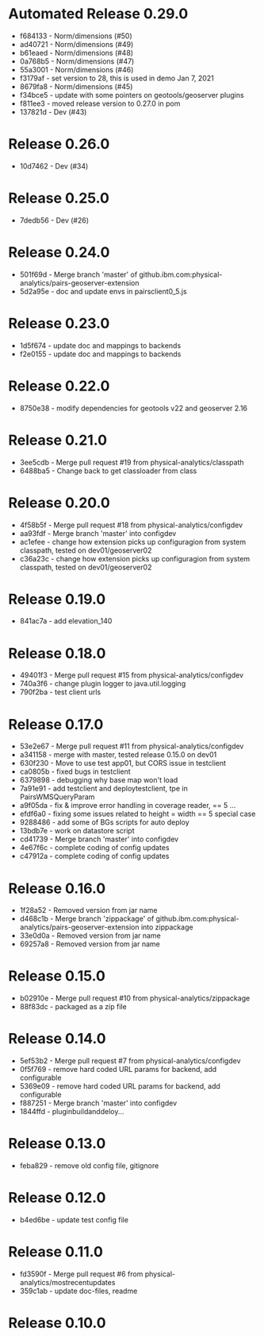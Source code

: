 # Automated Release 0.29.0
* f684133 - Norm/dimensions (#50)
* ad40721 - Norm/dimensions (#49)
* b61eaed - Norm/dimensions (#48)
* 0a768b5 - Norm/dimensions (#47)
* 55a3001 - Norm/dimensions (#46)
* f3179af - set version to 28, this is used in demo Jan 7, 2021
* 8679fa8 - Norm/dimensions (#45)
* f34bce5 - update with some pointers on geotools/geoserver plugins
* f811ee3 - moved release version to 0.27.0 in pom
* 137821d - Dev (#43)
# Release 0.26.0
* 10d7462 - Dev (#34)
# Release 0.25.0
* 7dedb56 - Dev (#26)
# Release 0.24.0
* 501f69d - Merge branch 'master' of github.ibm.com:physical-analytics/pairs-geoserver-extension
* 5d2a95e - doc and update envs in pairsclient0_5.js
# Release 0.23.0
* 1d5f674 - update doc and mappings to backends
* f2e0155 - update doc and mappings to backends
# Release 0.22.0
* 8750e38 - modify dependencies for geotools v22 and geoserver 2.16
# Release 0.21.0
* 3ee5cdb - Merge pull request #19 from physical-analytics/classpath
* 6488ba5 - Change back to get classloader from class
# Release 0.20.0
* 4f58b5f - Merge pull request #18 from physical-analytics/configdev
* aa93fdf - Merge branch 'master' into configdev
* ac1efee - change how extension picks up configuragion from system classpath, tested on dev01/geoserver02
* c36a23c - change how extension picks up configuragion from system classpath, tested on dev01/geoserver02
# Release 0.19.0
* 841ac7a - add elevation_140
# Release 0.18.0
* 49401f3 - Merge pull request #15 from physical-analytics/configdev
* 740a3f6 - change plugin logger to java.util.logging
* 790f2ba - test client urls
# Release 0.17.0
* 53e2e67 - Merge pull request #11 from physical-analytics/configdev
* a341158 - merge with master, tested release 0.15.0 on dev01
* 630f230 - Move to use test app01, but CORS issue in testclient
* ca0805b - fixed bugs in testclient
* 6379898 - debugging why base map won't load
* 7a91e91 - add testclient and deploytestclient, tpe in PairsWMSQueryParam
* a9f05da - fix & improve error handling in coverage reader, == 5 ...
* efdf6a0 - fixing some issues related to height = width == 5 special case
* 9288486 - add some of BGs scripts for auto deploy
* 13bdb7e - work on datastore script
* cd41739 - Merge branch 'master' into configdev
* 4e67f6c - complete coding of config updates
* c47912a - complete coding of config updates
# Release 0.16.0
* 1f28a52 - Removed version from jar name
* d468c1b - Merge branch 'zippackage' of github.ibm.com:physical-analytics/pairs-geoserver-extension into zippackage
* 33e0d0a - Removed version from jar name
* 69257a8 - Removed version from jar name
# Release 0.15.0
* b02910e - Merge pull request #10 from physical-analytics/zippackage
* 88f83dc - packaged as a zip file
# Release 0.14.0
* 5ef53b2 - Merge pull request #7 from physical-analytics/configdev
* 0f5f769 - remove hard coded URL params for backend, add configurable
* 5369e09 - remove hard coded URL params for backend, add configurable
* f887251 - Merge branch 'master' into configdev
* 1844ffd - pluginbuildanddeloy...
# Release 0.13.0
* feba829 - remove old config file, gitignore
# Release 0.12.0
* b4ed6be - update test config file
# Release 0.11.0
* fd3590f - Merge pull request #6 from physical-analytics/mostrecentupdates
* 359c1ab - update doc-files, readme
# Release 0.10.0
